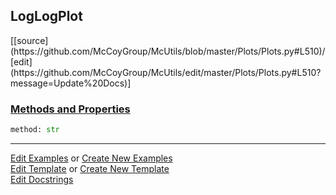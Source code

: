 ## <a id="McUtils.Plots.Plots.LogLogPlot">LogLogPlot</a> 
<div class="docs-source-link" markdown="1">
[[source](https://github.com/McCoyGroup/McUtils/blob/master/Plots/Plots.py#L510)/[edit](https://github.com/McCoyGroup/McUtils/edit/master/Plots/Plots.py#L510?message=Update%20Docs)]
</div>



<div class="collapsible-section">
 <div class="collapsible-section collapsible-section-header" markdown="1">
 
### <a class="collapse-link" data-toggle="collapse" href="#methods">Methods and Properties</a> <a class="float-right" data-toggle="collapse" href="#methods"><i class="fa fa-chevron-down"></i></a>

 </div>
 <div class="collapsible-section collapsible-section-body collapse" id="methods" markdown="1">

```python
method: str
```


 </div>
</div>




___

[Edit Examples](https://github.com/McCoyGroup/McUtils/edit/gh-pages/ci/examples/McUtils/Plots/Plots/LogLogPlot.md) or 
[Create New Examples](https://github.com/McCoyGroup/McUtils/new/gh-pages/?filename=ci/examples/McUtils/Plots/Plots/LogLogPlot.md) <br/>
[Edit Template](https://github.com/McCoyGroup/McUtils/edit/gh-pages/ci/docs/McUtils/Plots/Plots/LogLogPlot.md) or 
[Create New Template](https://github.com/McCoyGroup/McUtils/new/gh-pages/?filename=ci/docs/templates/McUtils/Plots/Plots/LogLogPlot.md) <br/>
[Edit Docstrings](https://github.com/McCoyGroup/McUtils/edit/master/Plots/Plots.py#L510?message=Update%20Docs)
